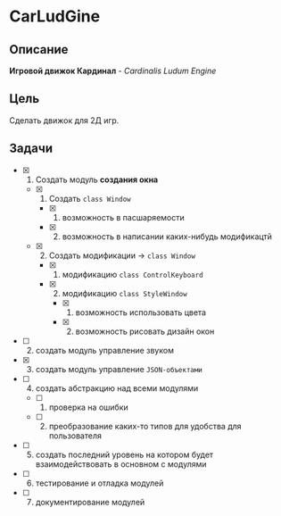# CarLudGine

## Описание
**Игровой движок Кардинал** - *Cardinalis Ludum Engine*

## Цель
Сделать движок для 2Д игр.

## Задачи
- [x] 1. Создать модуль **создания окна**
    - [x] 1. Создать `class Window`
        - [x] 1. возможность в пасшаряемости
        - [x] 2. возможность в написании каких-нибудь модификацтй
    - [x] 2. Создать модификации -> `class Window`
        - [x] 1. модификацию `class ControlKeyboard`
        - [x] 2. модификацию `class StyleWindow`
            - [x] 1. возможность использовать цвета
            - [x] 2. возможность рисовать дизайн окон
- [ ] 2. создать модуль управление звуком
- [x] 3. создать модуль управление `JSON-объектами`
- [ ] 4. создать абстракцию над всеми модулями
    - [ ] 1. проверка на ошибки
    - [ ] 2. преобразование каких-то типов для удобства для пользователя
- [ ] 5. создать последний уровень на котором будет взаимодействовать в основном с модулями
- [ ] 6. тестирование и отладка модулей
- [ ] 7. документирование модулей


